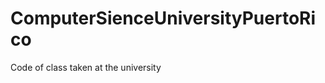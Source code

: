 ComputerSienceUniversityPuertoRico
==================================

Code of class taken at the university
